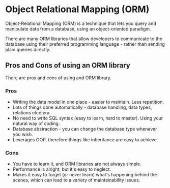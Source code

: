 # Object Relational Mapping (ORM)

Object-Relational Mapping (ORM) is a technique that lets you query and manipulate data from a database, using an object-oriented paradigm.

There are many ORM libraries that allow developers to communicate to the database using their preferred programming language - rather than sending plain queries directly.

## Pros and Cons of using an ORM library

There are pros and cons of using and ORM library.

### Pros
- Writing the data model in one place - easier to maintain. Less repetition.
- Lots of things done automatically - database handling, data types, relations etcetera.
- No need to write SQL syntax (easy to learn, hard to master). Using your natural way of coding.
- Database abstraction - you can change the database type whenever you wish.
- Leverages OOP, therefore things like inheritance are easy to achieve.

### Cons
- You have to learn it, and ORM libraries are not always simple.
- Performance is alright, but it's easy to neglect.
- Makes it easy to forget (or never learn) what's happening behind the scenes, which can lead to a variety of maintainability issues.
